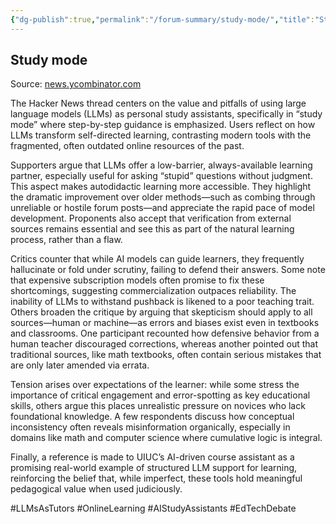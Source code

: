 ```yaml
---
{"dg-publish":true,"permalink":"/forum-summary/study-mode/","title":"Study mode","tags":["forum","summary"],"created":"2025-07-30T08:18:32.418+07:00","updated":"2025-08-07T06:03:05.447+07:00"}
---
```



## Study mode  

Source: [news.ycombinator.com](https://news.ycombinator.com/item?id=44725764)

The Hacker News thread centers on the value and pitfalls of using large language models (LLMs) as personal study assistants, specifically in “study mode” where step-by-step guidance is emphasized. Users reflect on how LLMs transform self-directed learning, contrasting modern tools with the fragmented, often outdated online resources of the past.

Supporters argue that LLMs offer a low-barrier, always-available learning partner, especially useful for asking “stupid” questions without judgment. This aspect makes autodidactic learning more accessible. They highlight the dramatic improvement over older methods—such as combing through unreliable or hostile forum posts—and appreciate the rapid pace of model development. Proponents also accept that verification from external sources remains essential and see this as part of the natural learning process, rather than a flaw.

Critics counter that while AI models can guide learners, they frequently hallucinate or fold under scrutiny, failing to defend their answers. Some note that expensive subscription models often promise to fix these shortcomings, suggesting commercialization outpaces reliability. The inability of LLMs to withstand pushback is likened to a poor teaching trait. Others broaden the critique by arguing that skepticism should apply to all sources—human or machine—as errors and biases exist even in textbooks and classrooms. One participant recounted how defensive behavior from a human teacher discouraged corrections, whereas another pointed out that traditional sources, like math textbooks, often contain serious mistakes that are only later amended via errata.

Tension arises over expectations of the learner: while some stress the importance of critical engagement and error-spotting as key educational skills, others argue this places unrealistic pressure on novices who lack foundational knowledge. A few respondents discuss how conceptual inconsistency often reveals misinformation organically, especially in domains like math and computer science where cumulative logic is integral.

Finally, a reference is made to UIUC’s AI-driven course assistant as a promising real-world example of structured LLM support for learning, reinforcing the belief that, while imperfect, these tools hold meaningful pedagogical value when used judiciously.

#LLMsAsTutors #OnlineLearning #AIStudyAssistants #EdTechDebate
